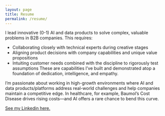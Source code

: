 ```yaml
---
layout: page
title: Resume
permalink: /resume/
---
```


I lead innovative (0-1) AI and data products to solve complex, valuable problems in B2B companies. This requires:
- Collaborating closely with technical experts during creative stages
- Aligning product decisions with company capabilities and unique value propositions
- Intuiting customer needs combined with the discipline to rigorously test assumptions
These are capabilities I’ve built and demonstrated atop a foundation of dedication, intelligence, and empathy.

I’m passionate about working in high-growth environments where AI and data products/platforms address real-world challenges and help companies maintain a competitive edge. In healthcare, for example, Baumol’s Cost Disease drives rising costs—and AI offers a rare chance to bend this curve.

[See my Linkedin here.](https://www.linkedin.com/in/kenanwang)
